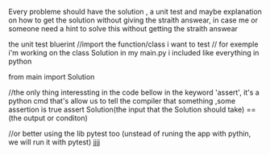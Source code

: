 

Every probleme should have the solution , a unit test and maybe explanation on how to get the solution without giving the straith answear, in case me or someone need a hint to solve this without getting the straith answear



the unit test bluerint
//import the function/class i want to test
// for exemple i'm working on the class Solution in my main.py i included like everything in python

from main import Solution

//the only thing interessting in the code bellow in the keyword 'assert', it's a python cmd that's allow us to tell the compiler that something ,some assertion is true
assert Solution(the input that the Solution should take) == (the output or conditon)

//or better using the lib pytest too (unstead of runing the app with pythin, we will run it with pytest)
jjjj
